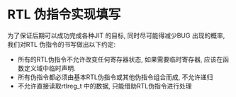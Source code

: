 # RTL 伪指令实现填写
为了保证后期可以成功完成各种JIT 的目标, 同时尽可能得减少BUG 出现的概率, 
我们对RTL 伪指令的书写做出以下约定: 
- 所有的RTL伪指令不允许改变任何寄存器状态, 如果需要临时寄存器,
应该在函数定义域中临时声明. 
- 所有伪指令都必须由基本RTL伪指令或其他伪指令组合而成, 不允许递归
- 不允许直接读取rtlreg_t 中的数据, 只能借助RTL伪指令进行处理
